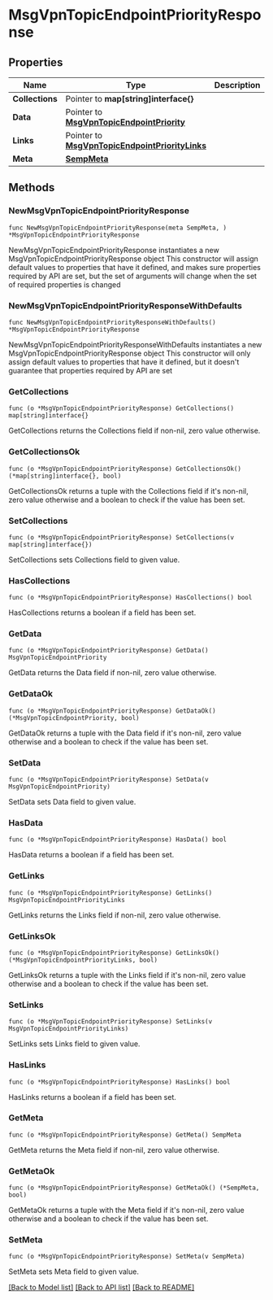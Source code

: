 # MsgVpnTopicEndpointPriorityResponse

## Properties

Name | Type | Description | Notes
------------ | ------------- | ------------- | -------------
**Collections** | Pointer to **map[string]interface{}** |  | [optional] 
**Data** | Pointer to [**MsgVpnTopicEndpointPriority**](MsgVpnTopicEndpointPriority.md) |  | [optional] 
**Links** | Pointer to [**MsgVpnTopicEndpointPriorityLinks**](MsgVpnTopicEndpointPriorityLinks.md) |  | [optional] 
**Meta** | [**SempMeta**](SempMeta.md) |  | 

## Methods

### NewMsgVpnTopicEndpointPriorityResponse

`func NewMsgVpnTopicEndpointPriorityResponse(meta SempMeta, ) *MsgVpnTopicEndpointPriorityResponse`

NewMsgVpnTopicEndpointPriorityResponse instantiates a new MsgVpnTopicEndpointPriorityResponse object
This constructor will assign default values to properties that have it defined,
and makes sure properties required by API are set, but the set of arguments
will change when the set of required properties is changed

### NewMsgVpnTopicEndpointPriorityResponseWithDefaults

`func NewMsgVpnTopicEndpointPriorityResponseWithDefaults() *MsgVpnTopicEndpointPriorityResponse`

NewMsgVpnTopicEndpointPriorityResponseWithDefaults instantiates a new MsgVpnTopicEndpointPriorityResponse object
This constructor will only assign default values to properties that have it defined,
but it doesn't guarantee that properties required by API are set

### GetCollections

`func (o *MsgVpnTopicEndpointPriorityResponse) GetCollections() map[string]interface{}`

GetCollections returns the Collections field if non-nil, zero value otherwise.

### GetCollectionsOk

`func (o *MsgVpnTopicEndpointPriorityResponse) GetCollectionsOk() (*map[string]interface{}, bool)`

GetCollectionsOk returns a tuple with the Collections field if it's non-nil, zero value otherwise
and a boolean to check if the value has been set.

### SetCollections

`func (o *MsgVpnTopicEndpointPriorityResponse) SetCollections(v map[string]interface{})`

SetCollections sets Collections field to given value.

### HasCollections

`func (o *MsgVpnTopicEndpointPriorityResponse) HasCollections() bool`

HasCollections returns a boolean if a field has been set.

### GetData

`func (o *MsgVpnTopicEndpointPriorityResponse) GetData() MsgVpnTopicEndpointPriority`

GetData returns the Data field if non-nil, zero value otherwise.

### GetDataOk

`func (o *MsgVpnTopicEndpointPriorityResponse) GetDataOk() (*MsgVpnTopicEndpointPriority, bool)`

GetDataOk returns a tuple with the Data field if it's non-nil, zero value otherwise
and a boolean to check if the value has been set.

### SetData

`func (o *MsgVpnTopicEndpointPriorityResponse) SetData(v MsgVpnTopicEndpointPriority)`

SetData sets Data field to given value.

### HasData

`func (o *MsgVpnTopicEndpointPriorityResponse) HasData() bool`

HasData returns a boolean if a field has been set.

### GetLinks

`func (o *MsgVpnTopicEndpointPriorityResponse) GetLinks() MsgVpnTopicEndpointPriorityLinks`

GetLinks returns the Links field if non-nil, zero value otherwise.

### GetLinksOk

`func (o *MsgVpnTopicEndpointPriorityResponse) GetLinksOk() (*MsgVpnTopicEndpointPriorityLinks, bool)`

GetLinksOk returns a tuple with the Links field if it's non-nil, zero value otherwise
and a boolean to check if the value has been set.

### SetLinks

`func (o *MsgVpnTopicEndpointPriorityResponse) SetLinks(v MsgVpnTopicEndpointPriorityLinks)`

SetLinks sets Links field to given value.

### HasLinks

`func (o *MsgVpnTopicEndpointPriorityResponse) HasLinks() bool`

HasLinks returns a boolean if a field has been set.

### GetMeta

`func (o *MsgVpnTopicEndpointPriorityResponse) GetMeta() SempMeta`

GetMeta returns the Meta field if non-nil, zero value otherwise.

### GetMetaOk

`func (o *MsgVpnTopicEndpointPriorityResponse) GetMetaOk() (*SempMeta, bool)`

GetMetaOk returns a tuple with the Meta field if it's non-nil, zero value otherwise
and a boolean to check if the value has been set.

### SetMeta

`func (o *MsgVpnTopicEndpointPriorityResponse) SetMeta(v SempMeta)`

SetMeta sets Meta field to given value.



[[Back to Model list]](../README.md#documentation-for-models) [[Back to API list]](../README.md#documentation-for-api-endpoints) [[Back to README]](../README.md)


